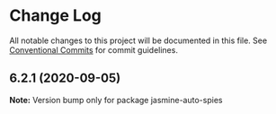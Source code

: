 # Change Log

All notable changes to this project will be documented in this file.
See [Conventional Commits](https://conventionalcommits.org) for commit guidelines.

## 6.2.1 (2020-09-05)

**Note:** Version bump only for package jasmine-auto-spies
